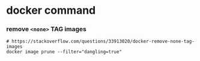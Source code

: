 # docker command

### remove `<none>` TAG images
```
# https://stackoverflow.com/questions/33913020/docker-remove-none-tag-images
docker image prune --filter="dangling=true"
```
